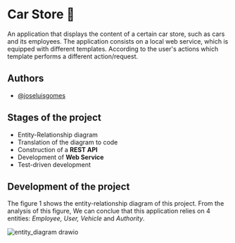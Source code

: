 # Car Store 🚗

An application that displays the content of a certain car store, such as cars and its employees. The application consists on a local web service, which is equipped with different templates. According to the user's actions which template performs a different action/request.

## Authors

- [@joseluisgomes](https://www.github.com/joseluisgomes)

## Stages of the project

- Entity-Relationship diagram
- Translation of the diagram to code
- Construction of a **REST API**
- Development of **Web Service**
- Test-driven development

## Development of the project

The figure 1 shows the entity-relationship diagram of this project. From the analysis of this figure, We can conclue that this application relies on 4 entities: _Employee, User, Vehicle_ and _Authority_.

![entity_diagram drawio](https://user-images.githubusercontent.com/70901488/186705079-7ffea585-4cf7-4f3f-80f7-1a2e94234552.png)

